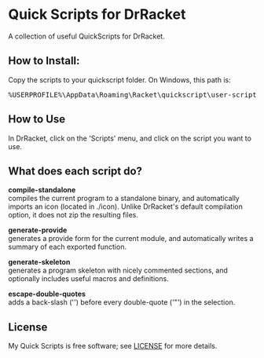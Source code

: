 # Quick Scripts for DrRacket

A collection of useful QuickScripts for DrRacket.

## How to Install:

Copy the scripts to your quickscript folder. On Windows, this path is:<br>
<pre>
%USERPROFILE%\AppData\Roaming\Racket\quickscript\user-scripts
</pre>

## How to Use
In DrRacket, click on the 'Scripts' menu, and click on the script you want to use.

## What does each script do?

<b>compile-standalone</b><br>
compiles the current program to a standalone binary, and automatically imports an icon (located in ./icon). Unlike DrRacket's default compilation option, it does not zip the resulting files.

<b>generate-provide</b><br>
generates a provide form for the current module, and automatically writes a summary of each exported function.

<b>generate-skeleton</b><br>
generates a program skeleton with nicely commented sections, and optionally includes useful macros and definitions.

<b>escape-double-quotes</b><br>
adds a back-slash ('\') before every double-quote ('"') in the selection.

## License

My Quick Scripts is free software; see [LICENSE](https://github.com/DexterLagan/quick-scripts/blob/master/LICENSE) for more details.
